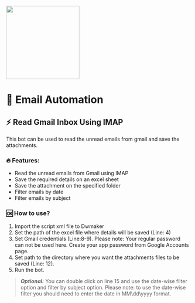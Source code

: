 [<img src="https://www.intelgic.com/static/img/intelgic.png" width="200">](https://www.intelgic.com/ "Powered By Intelgic")
# 📧 Email Automation

## ⚡ Read Gmail Inbox Using IMAP
This bot can be used to read the unread emails from gmail and save the attachments.

### 🔥 Features:
- Read the unread emails from Gmail using IMAP
- Save the required details on an excel sheet
- Save the attachment on the specified folder
- Filter emails by date
- Filter emails by subject

### :ok: How to use?
1. Import the script xml file to Dwmaker
2. Set the path of the excel file where details will be saved (Line: 4)
3. Set Gmail credentials (Line:8-9). Please note: Your regular password can not be used here. Create your app password from Google Accounts page.
4. Set path to the directory where you want the attachments files to be saved (Line: 12).
5. Run the bot.

> ***Optional:*** You can double click on line 15 and use the date-wise filter option and filter by subject option. Please note: to use the date-wise filter you should need to enter the date in MM\dd\yyyy format.

